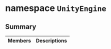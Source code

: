 # namespace `UnityEngine` 

## Summary

 Members                                | Descriptions                                
----------------------------------------|---------------------------------------------

